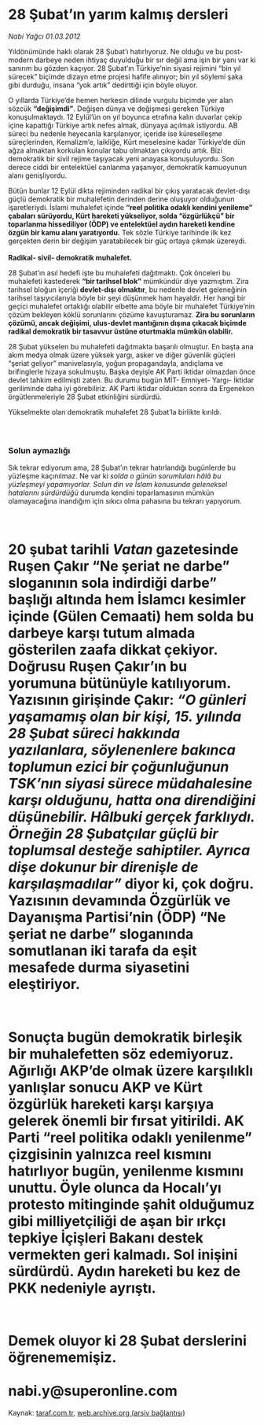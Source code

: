 # 28 Şubat’ın yarım kalmış dersleri

*Nabi Yağcı 01.03.2012*

<div class="yazi"><p>Yıldönümünde haklı olarak 28 Şubat’ı hatırlıyoruz. Ne olduğu ve bu post-modern darbeye neden ihtiyaç duyulduğu bir sır değil ama işin bir yanı var ki sanırım bu gözden kaçıyor. 28 Şubat’ın Türkiye’nin siyasi rejimini “bin yıl sürecek” biçimde dizayn etme projesi hafife alınıyor; bin yıl söylemi şaka gibi durduğu, insana “yok artık” dedirttiği için böyle oluyor. </p>
<p>O yıllarda Türkiye’de hemen herkesin dilinde vurgulu biçimde yer alan sözcük <b>“değişimdi”</b>. Değişen dünya ve değişmesi gereken Türkiye konuşulmaktaydı. 12 Eylül’ün on yıl boyunca etrafına kalın duvarlar çekip içine kapattığı Türkiye artık nefes almak, dünyaya açılmak istiyordu. AB süreci bu nedenle heyecanla karşılanıyor, içeride ise küreselleşme süreçlerinden, Kemalizm’e, laikliğe, Kürt meselesine kadar Türkiye’de dün ağza almaktan korkulan konular tabu olmaktan çıkıyordu artık. Bizi demokratik bir sivil rejime taşıyacak yeni anayasa konuşuluyordu. Son derece ciddi bir entelektüel canlanma yaşanıyor, demokratik kamuoyunun alanı genişliyordu.</p>
<p>Bütün bunlar 12 Eylül dikta rejiminden radikal bir çıkış yaratacak devlet-dışı güçlü demokratik bir muhalefetin derinden derine oluşuyor olduğunun işaretleriydi. İslami muhalefet içinde <b>“reel politika odaklı kendini yenileme” çabaları</b> <b>sürüyordu, Kürt hareketi yükseliyor, solda “özgürlükçü” bir toparlanma hissediliyor (ÖDP) ve entelektüel aydın hareketi kendine özgün bir kamu alanı yaratıyordu.</b> Tek sözle Türkiye tarihinde ilk kez gerçekten derin bir değişim yaratabilecek bir güç ortaya çıkmak üzereydi.<br/><br/><b>Radikal- sivil- demokratik muhalefet.</b></p>
<p>28 Şubat’ın asıl hedefi işte bu muhalefeti dağıtmaktı. Çok önceleri bu muhalefeti kastederek <b>“bir tarihsel blok”</b> mümkündür diye yazmıştım. Zira tarihsel bloğun içeriği <b>devlet-dışı olmaktır</b>, bu nedenle devlet geleneğinin tarihsel taşıyıcılarıyla böyle bir şeyi düşünmek ham hayaldir. Her hangi bir geçici muhalefet ortaklığı olabilir elbette ama böyle bir muhalefet Türkiye’nin çözüm bekleyen köklü sorunlarını çözüme kavuşturamaz. <b>Zira bu sorunların çözümü, ancak değişimi, ulus-devlet mantığının dışına çıkacak biçimde radikal demokratik bir tasavvur üstüne oturtmakla mümkün olabilir.</b></p>
<p>28 Şubat yükselen bu muhalefeti dağıtmakta başarılı olmuştur. En başta ana akım medya olmak üzere yüksek yargı, asker ve diğer güvenlik güçleri “şeriat geliyor” manivelasıyla, yoğun propagandayla, andıçlama ve brifinglerle hizaya sokulmuştu. Başka deyişle AK Parti iktidar olmazdan önce devlet tahkim edilmişti zaten. Bu durumu bugün MİT- Emniyet- Yargı- İktidar geriliminde daha iyi görebiliriz. AK Parti iktidar olduktan sonra da Ergenekon örgütlenmeleriyle 28 Şubat etkinliğini sürdürdü. </p>
<p>Yükselmekte olan demokratik muhalefet 28 Şubat’la birlikte kırıldı.<br/><b> </b></p>
<h3><br/>Solun aymazlığı</h3>
<p>Sık tekrar ediyorum ama, 28 Şubat’ın tekrar hatırlandığı bugünlerde bu yüzleşme kaçınılmaz. Ne var ki <i>solda o günün sorumluları hâlâ bu yüzleşmeyi yapamıyorlar. Solun din ve İslam konusunda geleneksel</i> <i>hatalarını sürdürdüğü</i> durumda kendini toparlamasının mümkün olamayacağına inandığım için sıkıcı olma pahasına bu tekrarı yapıyorum. </p>
<h1><br/>20 şubat tarihli <i>Vatan</i> gazetesinde Ruşen Çakır “Ne şeriat ne darbe” sloganının sola indirdiği darbe” başlığı altında hem İslamcı kesimler içinde (Gülen Cemaati) hem solda bu darbeye karşı tutum almada gösterilen zaafa dikkat çekiyor. Doğrusu Ruşen Çakır’ın bu yorumuna bütünüyle katılıyorum. Yazısının girişinde Çakır: <i>“O günleri yaşamamış olan bir kişi, 15. yılında 28 Şubat süreci hakkında yazılanlara, söylenenlere bakınca toplumun ezici bir çoğunluğunun TSK’nın siyasi sürece müdahalesine karşı olduğunu, hatta ona direndiğini düşünebilir. Hâlbuki gerçek farklıydı. Örneğin 28 Şubatçılar güçlü bir toplumsal desteğe sahiptiler. Ayrıca dişe dokunur bir direnişle de karşılaşmadılar” </i>diyor ki, çok doğru. Yazısının devamında Özgürlük ve Dayanışma Partisi’nin (ÖDP) “Ne şeriat ne darbe” sloganında somutlanan iki tarafa da eşit mesafede durma siyasetini eleştiriyor. </h1>
<h1><br/>Sonuçta bugün demokratik birleşik bir muhalefetten söz edemiyoruz. Ağırlığı AKP’de olmak üzere karşılıklı yanlışlar sonucu AKP ve Kürt özgürlük hareketi karşı karşıya gelerek önemli bir fırsat yitirildi. AK Parti “reel politika odaklı yenilenme” çizgisinin yalnızca reel kısmını hatırlıyor bugün, yenilenme kısmını unuttu. Öyle olunca da Hocalı’yı protesto mitinginde şahit olduğumuz gibi milliyetçiliği de aşan bir ırkçı tepkiye İçişleri Bakanı destek vermekten geri kalmadı. Sol inişini sürdürdü. Aydın hareketi bu kez de PKK nedeniyle ayrıştı. </h1>
<h1><br/>Demek oluyor ki 28 Şubat derslerini öğrenememişiz.<br/><br/><b>nabi.y@superonline.com</b></h1>
</div>

Kaynak: [taraf.com.tr](http://www.taraf.com.tr/nabi-yagci/makale-28-subat-in-yarim-kalmis-dersleri.htm), [web.archive.org (arşiv bağlantısı)](http://web.archive.org/web/20131107132708/http://www.taraf.com.tr/nabi-yagci/makale-28-subat-in-yarim-kalmis-dersleri.htm)
